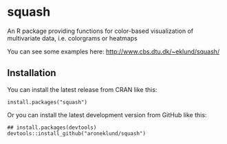 squash
======

An R package providing functions for color-based visualization of multivariate data, i.e. colorgrams or heatmaps

You can see some examples here:
http://www.cbs.dtu.dk/~eklund/squash/


Installation
------------

You can install the latest release from CRAN like this:

	install.packages("squash")


Or you can install the latest development version from GitHub like this:

	## install.packages(devtools)
	devtools::install_github("aroneklund/squash")
